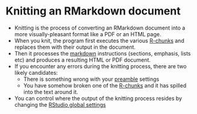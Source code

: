 # Knitting an RMarkdown document

- Knitting is the process of converting an RMarkdown document into a more visually-pleasant format like a PDF or an HTML page.
- When you knit, the program first executes the various [R-chunks](RChunks.md) and replaces them with their output in the document.
- Then it processes the [markdown](markdown.md) instructions (sections, emphasis, lists etc) and produces a resulting HTML or PDF document.
- If you encounter any errors during the knitting process, there are two likely candidates:
    - There is something wrong with your [preamble](rmarkdownSettings.md) settings
    - You have somehow broken one of the [R-chunks](RChunks.md) and it has spilled into the text around it.
- You can control where the output of the knitting process resides by changing the [RStudio global settings](globalSettings.md)
